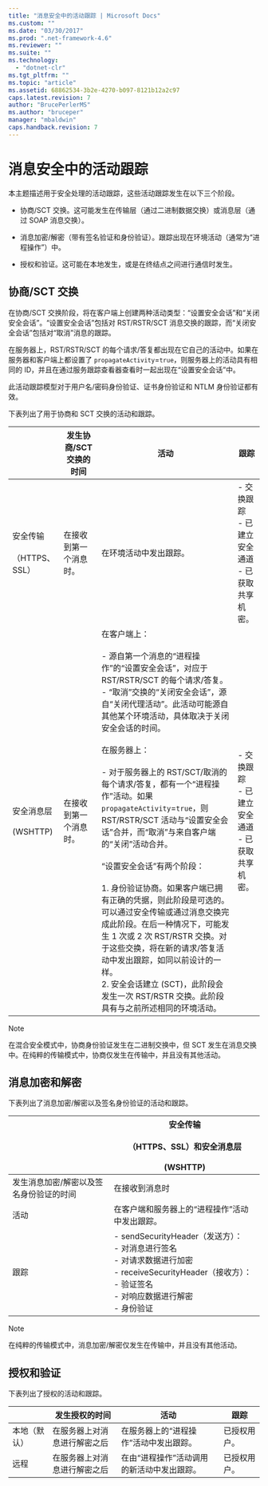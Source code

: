 ```yaml
---
title: "消息安全中的活动跟踪 | Microsoft Docs"
ms.custom: ""
ms.date: "03/30/2017"
ms.prod: ".net-framework-4.6"
ms.reviewer: ""
ms.suite: ""
ms.technology: 
  - "dotnet-clr"
ms.tgt_pltfrm: ""
ms.topic: "article"
ms.assetid: 68862534-3b2e-4270-b097-8121b12a2c97
caps.latest.revision: 7
author: "BrucePerlerMS"
ms.author: "bruceper"
manager: "mbaldwin"
caps.handback.revision: 7
---
```

# 消息安全中的活动跟踪
本主题描述用于安全处理的活动跟踪，这些活动跟踪发生在以下三个阶段。  
  
-   协商\/SCT 交换。这可能发生在传输层（通过二进制数据交换）或消息层（通过 SOAP 消息交换）。  
  
-   消息加密\/解密（带有签名验证和身份验证）。跟踪出现在环境活动（通常为“进程操作”）中。  
  
-   授权和验证。这可能在本地发生，或是在终结点之间进行通信时发生。  
  
## 协商\/SCT 交换  
 在协商\/SCT 交换阶段，将在客户端上创建两种活动类型：“设置安全会话”和“关闭安全会话”。“设置安全会话”包括对 RST\/RSTR\/SCT 消息交换的跟踪，而“关闭安全会话”包括对“取消”消息的跟踪。  
  
 在服务器上，RST\/RSTR\/SCT 的每个请求\/答复都出现在它自己的活动中。如果在服务器和客户端上都设置了 `propagateActivity`\=`true`，则服务器上的活动具有相同的 ID，并且在通过服务跟踪查看器查看时一起出现在“设置安全会话”中。  
  
 此活动跟踪模型对于用户名\/密码身份验证、证书身份验证和 NTLM 身份验证都有效。  
  
 下表列出了用于协商和 SCT 交换的活动和跟踪。  
  
||发生协商\/SCT 交换的时间|活动|跟踪|  
|-|---------------------|--------|--------|  
|安全传输<br /><br /> （HTTPS、SSL）|在接收到第一个消息时。|在环境活动中发出跟踪。|-   交换跟踪<br />-   已建立安全通道<br />-   已获取共享机密。|  
|安全消息层<br /><br /> \(WSHTTP\)|在接收到第一个消息时。|在客户端上：<br /><br /> -   源自第一个消息的“进程操作”的“设置安全会话”，对应于 RST\/RSTR\/SCT 的每个请求\/答复。<br />-   “取消”交换的“关闭安全会话”，源自“关闭代理活动”。此活动可能源自其他某个环境活动，具体取决于关闭安全会话的时间。<br /><br /> 在服务器上：<br /><br /> -   对于服务器上的 RST\/SCT\/取消的每个请求\/答复，都有一个“进程操作”活动。如果 `propagateActivity`\=`true`，则 RST\/RSTR\/SCT 活动与“设置安全会话”合并，而“取消”与来自客户端的“关闭”活动合并。<br /><br /> “设置安全会话”有两个阶段：<br /><br /> 1.  身份验证协商。如果客户端已拥有正确的凭据，则此阶段是可选的。可以通过安全传输或通过消息交换完成此阶段。在后一种情况下，可能发生 1 次或 2 次 RST\/RSTR 交换。对于这些交换，将在新的请求\/答复活动中发出跟踪，如同以前设计的一样。<br />2.  安全会话建立 \(SCT\)，此阶段会发生一次 RST\/RSTR 交换。此阶段具有与之前所述相同的环境活动。|-   交换跟踪<br />-   已建立安全通道<br />-   已获取共享机密。|  
  
> [!NOTE]
>  在混合安全模式中，协商身份验证发生在二进制交换中，但 SCT 发生在消息交换中。在纯粹的传输模式中，协商仅发生在传输中，并且没有其他活动。  
  
## 消息加密和解密  
 下表列出了消息加密\/解密以及签名身份验证的活动和跟踪。  
  
||安全传输<br /><br /> （HTTPS、SSL）和安全消息层<br /><br /> \(WSHTTP\)|  
|-|-----------------------------------------------|  
|发生消息加密\/解密以及签名身份验证的时间|在接收到消息时|  
|活动|在客户端和服务器上的“进程操作”活动中发出跟踪。|  
|跟踪|-   sendSecurityHeader（发送方）：<br />-   对消息进行签名<br />-   对请求数据进行加密<br />-   receiveSecurityHeader（接收方）：<br />-   验证签名<br />-   对响应数据进行解密<br />-   身份验证|  
  
> [!NOTE]
>  在纯粹的传输模式中，消息加密\/解密仅发生在传输中，并且没有其他活动。  
  
## 授权和验证  
 下表列出了授权的活动和跟踪。  
  
||发生授权的时间|活动|跟踪|  
|-|-------------|--------|--------|  
|本地（默认）|在服务器上对消息进行解密之后|在服务器上的“进程操作”活动中发出跟踪。|已授权用户。|  
|远程|在服务器上对消息进行解密之后|在由“进程操作”活动调用的新活动中发出跟踪。|已授权用户。|